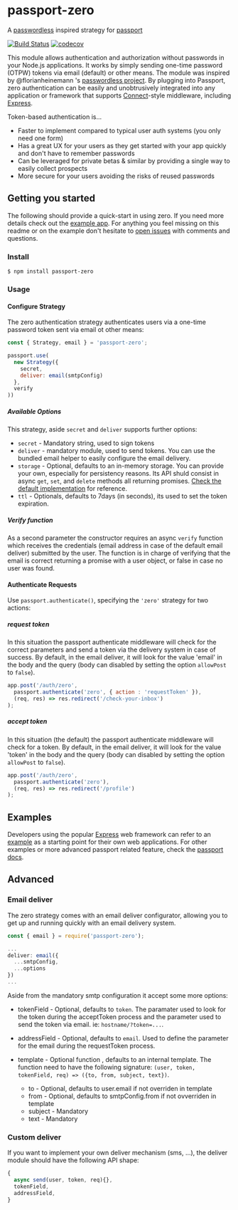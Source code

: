 passport-zero
==============

A [passwordless](https://github.com/florianheinemann/passwordless) inspired strategy for [passport](https://github.com/jaredhanson/passport)

[![Build Status](https://travis-ci.org/nickbalestra/zero.svg?branch=master)](https://travis-ci.org/nickbalestra/zero)
[![codecov](https://codecov.io/gh/nickbalestra/zero/branch/master/graph/badge.svg)](https://codecov.io/gh/nickbalestra/zero)

This module allows authentication and authorization without passwords in your Node.js
applications. It works by simply sending one-time password (OTPW) tokens via email (default) or other means. The module was inspired by @florianheinemann 's [passwordless project](https://github.com/florianheinemann/passwordless/). By plugging into Passport, zero authentication can be easily and unobtrusively integrated into any application or framework that supports [Connect](http://www.senchalabs.org/connect/)-style middleware, including [Express](http://expressjs.com/). 

Token-based authentication is...

- Faster to implement compared to typical user auth systems (you only need one form)
- Has a great UX for your users as they get started with your app quickly and don't have to remember passwords
- Can be leveraged for private betas & similar by providing a single way to easily collect prospects 
- More secure for your users avoiding the risks of reused passwords

## Getting you started

The following should provide a quick-start in using zero. If you need more details check out the [example app](https://github.com/nickbalestra/zero/tree/master/example). For anything you feel missing on this readme or on the example don't hesitate to [open issues]((https://github.com/nickbalestra/zero/issues)) with comments and questions.

### Install

```
$ npm install passport-zero
```

### Usage

#### Configure Strategy

The zero authentication strategy authenticates users via a one-time password token sent via email ot other means:

```js
const { Strategy, email } = 'passport-zero';

passport.use(
  new Strategy({              
    secret,
    deliver: email(smtpConfig)                    
  },
  verify
))
```

##### Available Options

This strategy, aside `secret` and `deliver` supports further options:

* `secret` - Mandatory string, used to sign tokens
* `deliver` - mandatory module, used to send tokens. You can use the bundled email helper to easily configure the email delivery.
* `storage` - Optional, defaults to an in-memory storage. You can provide your own, especially for persistency reasons. Its API shuld consist in async `get`, `set`, and `delete` methods all returning promises. [Check the default implementation](https://github.com/nickbalestra/zero/blob/master/lib/deliver/index.js) for reference.
* `ttl` - Optionals, defaults to 7days (in seconds), its used to set the token expiration.

##### Verify function
As a second parameter the constructor requires an async `verify` function which receives the credentials (email address in case of the default email deliver) submitted by the user. The function is in charge of verifying that the email is correct returning a promise with a user object, or false in case no user was found.

#### Authenticate Requests
Use `passport.authenticate()`, specifying the `'zero'` strategy for two actions:

##### request token
In this situation the passport authenticate middleware will check for the correct parameters and send a token via the delivery system in case of success. By default, in the email deliver, it will look for the value 'email' in the body and the query (body can disabled by setting the option `allowPost` to `false`).

```js
app.post('/auth/zero',
  passport.authenticate('zero', { action : 'requestToken' }), 
  (req, res) => res.redirect('/check-your-inbox')
);
```

##### accept token
In this situation (the default) the passport authenticate middleware will check for a token. By default, in the email deliver, it will look for the value 'token' in the body and the query (body can disabled by setting the option `allowPost` to `false`).

```js
app.post('/auth/zero',
  passport.authenticate('zero'), 
  (req, res) => res.redirect('/profile')
);
```

## Examples

Developers using the popular [Express](http://expressjs.com/) web framework can
refer to an [example](https://github.com/nickbalestra/zero/tree/master/example)
as a starting point for their own web applications. For other examples or more advanced passport related feature, check the [passport docs](http://www.passportjs.org/docs/).

## Advanced

### Email deliver
The zero strategy comes with an email deliver configurator, allowing you to get up and running quickly with an email delivery system.

```js
const { email } = require('passport-zero');

...
deliver: email({
  ...smtpConfig,
  ...options
})
...
```

Aside from the mandatory smtp configuration it accept some more options:

* tokenField - Optional, defaults to `token`. The paramater used to look for the token during the acceptToken process and the parameter used to send the token via email. ie: `hostname/?token=...`.
* addressField - Optional, defaults to `email`. Used to define the parameter for the email during the requestToken process.
* template - Optional function , defaults to an internal template. The function need to have the following signature:  `(user, token, tokenField, req) => ({to, from, subject, text})`. 

  * to - Optional, defaults to user.email if not overriden in template
  * from - Optional, defaults to smtpConfig.from if not ovverriden in template
  * subject - Mandatory
  * text - Mandatory

### Custom deliver

If you want to implement your own deliver mechanism (sms, ...), the deliver module should have the following API shape:

```js
{
  async send(user, token, req){},
  tokenField,
  addressField,
}
```
